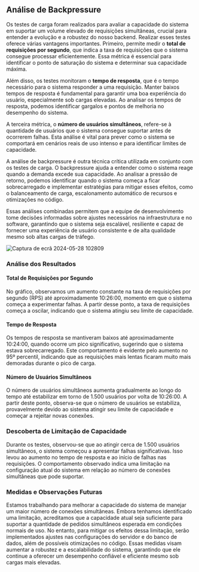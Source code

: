 ## Análise de Backpressure 

Os testes de carga foram realizados para avaliar a capacidade do sistema em suportar um volume elevado de requisições simultâneas, crucial para entender a evolução e a robustez do nosso backend. Realizar esses testes oferece várias vantagens importantes. Primeiro, permite medir o **total de requisições por segundo**, que indica a taxa de requisições que o sistema consegue processar eficientemente. Essa métrica é essencial para identificar o ponto de saturação do sistema e determinar sua capacidade máxima.

Além disso, os testes monitoram o **tempo de resposta**, que é o tempo necessário para o sistema responder a uma requisição. Manter baixos tempos de resposta é fundamental para garantir uma boa experiência do usuário, especialmente sob cargas elevadas. Ao analisar os tempos de resposta, podemos identificar gargalos e pontos de melhoria no desempenho do sistema.

A terceira métrica, o **número de usuários simultâneos**, refere-se à quantidade de usuários que o sistema consegue suportar antes de ocorrerem falhas. Esta análise é vital para prever como o sistema se comportará em cenários reais de uso intenso e para identificar limites de capacidade.

A análise de backpressure é outra técnica crítica utilizada em conjunto com os testes de carga. O backpressure ajuda a entender como o sistema reage quando a demanda excede sua capacidade. Ao analisar a pressão de retorno, podemos identificar quando o sistema começa a ficar sobrecarregado e implementar estratégias para mitigar esses efeitos, como o balanceamento de carga, escalonamento automático de recursos e otimizações no código.

Essas análises combinadas permitem que a equipe de desenvolvimento tome decisões informadas sobre ajustes necessários na infraestrutura e no software, garantindo que o sistema seja escalável, resiliente e capaz de fornecer uma experiência de usuário consistente e de alta qualidade mesmo sob altas cargas de tráfego.

![Captura de ecrã 2024-05-28 102809](https://github.com/Inteli-College/2024-1B-T02-EC10-G01/assets/99187952/6c16aeda-c27b-465f-bf4b-f9ee8e787f8b)


### Análise dos Resultados

#### Total de Requisições por Segundo

No gráfico, observamos um aumento constante na taxa de requisições por segundo (RPS) até aproximadamente 10:26:00, momento em que o sistema começa a experimentar falhas. A partir desse ponto, a taxa de requisições começa a oscilar, indicando que o sistema atingiu seu limite de capacidade.

#### Tempo de Resposta

Os tempos de resposta se mantiveram baixos até aproximadamente 10:24:00, quando ocorre um pico significativo, sugerindo que o sistema estava sobrecarregado. Este comportamento é evidente pelo aumento no 95º percentil, indicando que as requisições mais lentas ficaram muito mais demoradas durante o pico de carga.

#### Número de Usuários Simultâneos

O número de usuários simultâneos aumenta gradualmente ao longo do tempo até estabilizar em torno de 1.500 usuários por volta de 10:26:00. A partir deste ponto, observa-se que o número de usuários se estabiliza, provavelmente devido ao sistema atingir seu limite de capacidade e começar a rejeitar novas conexões.

### Descoberta de Limitação de Capacidade

Durante os testes, observou-se que ao atingir cerca de 1.500 usuários simultâneos, o sistema começou a apresentar falhas significativas. Isso levou ao aumento no tempo de resposta e ao início de falhas nas requisições. O comportamento observado indica uma limitação na configuração atual do sistema em relação ao número de conexões simultâneas que pode suportar.

### Medidas e Observações Futuras

Estamos trabalhando para melhorar a capacidade do sistema de manejar um maior número de conexões simultâneas. Embora tenhamos identificado uma limitação, acreditamos que a capacidade atual seja suficiente para suportar a quantidade de pedidos simultâneos esperada em condições normais de uso. No entanto, para mitigar os efeitos dessa limitação, serão implementados ajustes nas configurações do servidor e do banco de dados, além de possíveis otimizações no código. Essas medidas visam aumentar a robustez e a escalabilidade do sistema, garantindo que ele continue a oferecer um desempenho confiável e eficiente mesmo sob cargas mais elevadas.
